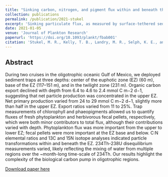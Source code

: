 ```yaml
---
title: "Sinking carbon, nitrogen, and pigment ﬂux within and beneath the euphotic zone in the oligotrophic, open-ocean Gulf of Mexico"
collection: publications
permalink: /publication/2021-stukel
excerpt: 'Sinking particulate flux, as measured by surface-tethered sediment traps, reveal the importance of the upper euphotic zone in particle formation.'
date: 2021-01-05
venue: 'Journal of Plankton Research'
paperurl: 'https://doi.org/10.1093/plankt/fbab001'
citation: 'Stukel, M. R., Kelly, T. B., Landry, M. R., Selph, K. E., and Swalethorp, R. (2021). Sinking carbon, nitrogen, and pigment ﬂux within and beneath the euphotic zone in the oligotrophic, open-ocean Gulf of Mexico. Journal of Plankton Research 00, 17. doi:10.1093/plankt/fbab001.'
---
```


Abstract
---
During two cruises in the oligotrophic oceanic Gulf of Mexico, we deployed sediment traps at three depths: center of the euphotic zone (EZ) (60 m), base of the EZ (117–151 m), and in the twilight zone (231 m). Organic carbon export declined with depth from 6.4 to 4.6 to 2.4 mmol C m−2 d−1, suggesting that net particle production was concentrated in the upper EZ. Net primary production varied from 24 to 29 mmol C m−2 d−1, slightly more than half in the upper EZ. Export ratios varied from 11 to 25%. Trap measurements of chlorophyll and phaeopigments allowed us to quantify fluxes of fresh phytoplankton and herbivorous fecal pellets, respectively, which were both minor contributors to total flux, although their contributions varied with depth. Phytoplankton flux was more important from the upper to lower EZ; fecal pellets were more important at the EZ base and below. C:N elemental ratios and 13C and 15N isotope analyses indicated particle transformations within and beneath the EZ. 234Th-238U disequilibrium measurements varied, likely reflecting the mixing of water from multiple regions over the ~month-long time-scale of 234Th. Our results highlight the complexity of the biological carbon pump in oligotrophic regions.


[Download paper here](https://doi.org/10.1093/plankt/fbab001)
